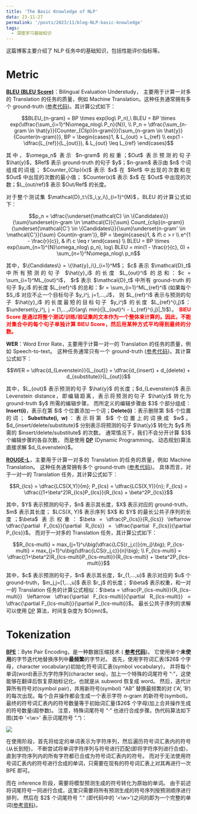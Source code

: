 ```yaml
---
title: 'The Basic Knowledge of NLP'
data: 23-11-27
permalink: '/posts/2023/11/blog-NLP-basic-knowledge'
tags:
  - 深度学习基础知识
---
```


<p style="text-align:justify; text-justify:inter-ideograph;">这篇博客主要介绍了 NLP 任务中的基础知识，包括性能评价指标等。</p>

<h1>Metric</h1>

<p style="text-align:justify; text-justify:inter-ideograph;"><b><a href="https://aclanthology.org/P02-1040.pdf" target="_blank">BLEU (BLEU Score)</a></b>：Bilingual Evaluation Understudy，
主要用于计算一对多的 Translation 的任务的质量，例如  Machine Translation。这种任务通常拥有多个 ground-truth (<a href="https://github.com/cai-jianfeng/glossification_editing_programs/blob/main/metrics/bleu_score.py" target="_blank">参考代码</a>)。其计算公式如下：</p>

$$BLEU_{n-gram} = BP \times exp(log\ P_n),\ BLEU = BP \times exp(\dfrac{\sum_{i=1}^N\omega_nlog\ P_n}{N}), \\ 
P_n = \dfrac{\sum_{n-gram \in \hat{y}}{Counter_{Clip}(n-gram)}}{\sum_{n-gram \in \hat{y}}{Counter(n-gram)}}, 
BP = \begin{cases}1, & L_{out} > L_{ref} \\ exp(1 - \dfrac{L_{ref}}{L_{out}}), & L_{out} \leq L_{ref} \end{cases}$$

<p style="text-align:justify; text-justify:inter-ideograph;">其中，$\omega_n$ 表示 $n-gram$ 的权重；$Out$ 表示预测的句子 $\hat{y}$，$Ref$ 表示 ground-truth 的句子 $y$；$n-gram$ 表示由 $n$ 个词组成的词组；
$Counter_{Clip}(x)$ 表示 $x$ 在 $Ref$ 中出现的次数和在 $Out$ 中出现的次数的最小值；
$Counter(x)$ 表示 $x$ 在 $Out$ 中出现的次数；$L_{out/ref}$ 表示 $Out/Ref$ 的长度。</p>

<p style="text-align:justify; text-justify:inter-ideograph;">对于整个测试集 $\mathcal{D}_t:\{S_i,y_i\}_{i=1}^{M}$，BLEU 的计算公式如下：</p>

$$p_n = \dfrac{\underset{\mathcal{C} \in \{Candidates\}}{\sum}\underset{n-gram \in \mathcal{C}}{\sum} Count_{clip}(n-gram)}{\underset{\mathcal{C'} \in \{Candidates\}}{\sum}\underset{n-gram' \in \mathcal{C'}}{\sum} Count(n-gram')}, BP = \begin{cases}1, & if\ c > r \\ e^{1 - \frac{r}{c}}, & if\ c \leq r \end{cases} \\ 
BLEU = BP \times exp(\sum_{n=1}^{N}\omega_nlog\ p_n), log\ BLEU = min(1 - \frac{r}{c}, 0) + \sum_{n=1}^N\omega_nlog\ p_n$$

<p style="text-align:justify; text-justify:inter-ideograph;">其中，$\{Candidates\} = \{\hat{y}_i\}_{i=1}^M$；
$c$ 表示 $\mathcal{D}_t$ 中所有预测的句子 $\hat{y}_i$ 的长度 $L_{out}^i$ 的总和：$c = \sum_{i=1}^ML_{out}^i$，
$r$ 表示 $\mathcal{D}_t$ 中所有 ground-truth 的句子 $y_i$ 的长度 $L_{ref}^i$ 的总和：$r = \sum_{i=1}^ML_{ref}^i$ 
(如果每个 $S_i$ 对应不止一个目标句子 $y_i^j, j=1,...,J$，
则 $L_{ref}^i$ 表示与预测的句子 $\hat{y}_i$ 的长度最短的目标句子 $y_i^j$ 的长度 $L_{ref}^{i,j}$：$\underset{y_i^j, j = [1,...,J]}{arg\ min}{|L_{out}^i - L_{ref}^{i,j}|_1}$)。
<b><span style="color: red">BlEU Score 是通过将整个测试/训练/验证集的文本作为一个整体来计算的。因此，不能对集合中的每个句子单独计算 BlEU Score，然后用某种方式平均得到最终的分数。</span></b></p>

<p style="text-align:justify; text-justify:inter-ideograph;"><b>WER</b>：Word Error Rate，主要用于计算一对一的 Translation 的任务的质量，例如 Speech-to-text。
这种任务通常只有一个 ground-truth (<a href="https://github.com/cai-jianfeng/glossification_editing_programs/blob/main/metrics/word_error_rate.py" target="_blank">参考代码</a>)。其计算公式如下：</p>

$$WER = \dfrac{d_{Levenstein}}{L_{out}} = \dfrac{d_{insert} + d_{delete} + d_{substitute}}{L_{out}}$$

<p style="text-align:justify; text-justify:inter-ideograph;">其中，$L_{out}$ 表示预测的句子 $\hat{y}$ 的长度；$d_{Levenstein}$ 表示 Levenstein distance，即编辑距离，表示将预测的句子 $\hat{y}$ 转化为 ground-truth $y$ 所需的编辑步骤。
而所定义的编辑步骤由 $3$ 个部分组成：<b>Insert(i)</b>，表示在第 $i$ 个位置添加一个词；<b>Delete(i)</b>：表示删除第 $i$ 个位置的词；
<b>Substitute(i, w)</b>：表示将第 $i$ 个位置上的词换成 $w$。$d_{insert/delete/substitute}$ 分别表示将预测的句子 $\hat{y}$ 转化为 $y$ 所需的 $insert/delete/substitute$ 的次数。
通常情况下，我们不会分开计算 $3$ 个编辑步骤的各自次数，
而是使用 <b><a href="https://github.com/cai-jianfeng/glossification_editing_programs/blob/main/metrics/word_error_rate.py" target="_blank">DP</a></b> (Dynamic Programming，
动态规划)算法直接求解 $d_{Levenstein}$。</p>

<p style="text-align:justify; text-justify:inter-ideograph;"><b><a href="https://aclanthology.org/P04-1077.pdf" target="_blank">ROUGE-L</a></b>，主要用于计算一对多的 Translation 的任务的质量，例如  Machine Translation。
这种任务通常拥有多个 ground-truth (<a href="https://github.com/cai-jianfeng/glossification_editing_programs/blob/main/metrics/ROUGE-L.py" target="_blank">参考代码</a>)。
具体而言，对于一对一的 Translation 任务，其计算公式如下：</p>

$$R_{lcs} = \dfrac{LCS(X,Y)}{m}; P_{lcs} = \dfrac{LCS(X,Y)}{n}; F_{lcs} = \dfrac{(1+\beta^2)R_{lcs}P_{lcs}}{R_{lcs} + \beta^2P_{lcs}}$$

<p style="text-align:justify; text-justify:inter-ideograph;">其中，$Y$ 表示预测的句子，$n$ 表示其长度，$X$ 表示对应的 ground-truth，$m$ 表示其长度；
$LCS(X, Y)$ 表示序列 $X$ 和 $Y$ 的最长公共子序列的长度；$\beta$ 表示权重：$\beta = \dfrac{P_{lcs}}{R_{lcs}} \leftarrow \dfrac{\partial F_{lcs}}{\partial R_{lcs}} = \dfrac{\partial F_{lcs}}{\partial P_{lcs}}$。
而对于一对多的 Translation 任务，其计算公式如下：</p>

$$R_{lcs-multi} = max_{j=1}^u\big(\dfrac{LCS(r_j,c)}{m_j}\big); P_{lcs-multi} = max_{j=1}^u\big(\dfrac{LCS(r_j,c)}{n}\big); \\ 
F_{lcs-multi} = \dfrac{(1+\beta^2)R_{lcs-multi}P_{lcs-multi}}{R_{lcs-multi} + \beta^2P_{lcs-multi}}$$

<p style="text-align:justify; text-justify:inter-ideograph;">其中，$c$ 表示预测的句子，$n$ 表示其长度，$r_{1,...,u}$ 表示对应的 $u$ 个 ground-truth，$m_j,j=[1,...,u]$ 表示 $r_j$ 的长度；
$\beta$ 表示权重，和一对一的 Translation 任务的计算公式相似：$\beta = \dfrac{P_{lcs-multi}}{R_{lcs-multi}} \leftarrow \dfrac{\partial F_{lcs-multi}}{\partial R_{lcs-multi}} = \dfrac{\partial F_{lcs-multi}}{\partial P_{lcs-multi}}$。
最长公共子序列的求解可以使用 <a href="https://github.com/cai-jianfeng/glossification_editing_programs/blob/main/metrics/ROUGE-L.py" target="_blank">DP</a> 算法，时间复杂度为 $O(mn)$。</p>

<h1>Tokenization</h1>

<p style="text-align:justify; text-justify:inter-ideograph;"><b><a href="https://arxiv.org/abs/1508.07909" target="_blank">BPE</a></b>：Byte Pair Encoding，是一种数据压缩技术 (
<a href=""  target="_blank"><b>参考代码</b></a>)。
它使用单个<b>未使用</b>的字节迭代地替换序列中<b>最频繁</b>的字节对。
首先，使用字符词汇表($26$ 个字母，character vocabulary)初始化符号词汇表(symbol vocabulary)，
并将每个单词(word)表示为字符序列(character seq)，加上一个特殊的词尾符号 “·”，这使能够在翻译后恢复原始标记化，也就是从 subword 恢复成 word。
然后，迭代计算所有符号对(symbol pair)，并用新符号(symbol) “AB” 替换最频繁的对 (’A‘, ’B‘) 的每次出现。每个合并操作都会生成一个表示字符 n-gram 的新符号(symbol)。
最终的符号词汇表内的符号数量等于初始词汇量($26$ 个字母)加上合并操作生成的符号数量(超参数)。
注意，特殊词尾符号 “·” 也进行合成步骤。伪代码算法如下图(其中 '<\w>' 表示词尾符号 ”.“)：</p>

<img src="https://cai-jianfeng.github.io/images/BPE.png">

<p style="text-align:justify; text-justify:inter-ideograph;">在使用阶段，首先将给定的单词表示为字符序列，然后遍历符号词汇表内的符号(从长到短)，
不断尝试将单词字符序列与符号进行匹配(即将字符序列进行合成)，直到字符序列内的所有字符都已合成为符号词汇表内的符号。
而对于无法使用符号词汇表内的符号进行合成的单词，只需要在现有的符号词汇表上对其再进行一次 BPE 即可。</p>

<p style="text-align:justify; text-justify:inter-ideograph;">而在 inference 阶段，需要将模型预测生成的符号转化为原始的单词。
由于前述将词尾符号一同进行合成，这里只需要将所有预测生成的符号序列按预测顺序进行排列，
然后在 $2$ 个词尾符号 ”.“ (即代码中的 '<\w>')之间的即为一个完整的单词(<a href="https://zhuanlan.zhihu.com/p/424631681" target="_blank">参考资料</a>)。</p>

